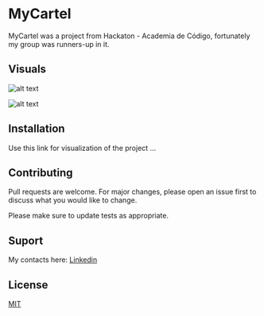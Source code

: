 # MyCartel

MyCartel was a project from Hackaton - Academia de Código, fortunately my group was runners-up in it.

## Visuals
![alt text]()

![alt text]()


## Installation

Use this link for visualization of the project ...

## Contributing
Pull requests are welcome. For major changes, please open an issue first to discuss what you would like to change.

Please make sure to update tests as appropriate.

## Suport
My contacts here: 
[Linkedin](https://www.linkedin.com/in/deviniciuss/)


## License
[MIT](https://choosealicense.com/licenses/mit/)
